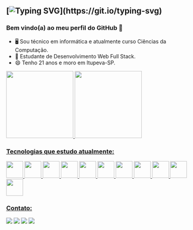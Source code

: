 ## [![Typing SVG](https://readme-typing-svg.demolab.com?font=Fira+Code&pause=1000&width=435&lines=Ol%C3%A1%2C+me+chamo+Thiago+Koiama!)](https://git.io/typing-svg)
### Bem vindo(a) ao meu perfil do GitHub 👋

- 🖥 Sou técnico em informática e atualmente curso Ciências da Computação.
- 🚀 Estudante de Desenvolvimento Web Full Stack.
- 😄 Tenho 21 anos e moro em Itupeva-SP.

<div>
<a href="https://github.com/ThiKoiama">
<img height="180em" src="https://github-readme-stats.vercel.app/api/top-langs/?username=ThiKoiama&layout=compact&langs_count=7&theme=dracula"/>
<img height="180em" src="https://github-readme-stats.vercel.app/api?username=ThiKoiama&show_icons=true&theme=dracula&include_all_commits=true&count_private=true"/>
</div>

### Tecnologias que estudo atualmente:

<div>
<img height="45px" src="https://cdn.jsdelivr.net/gh/devicons/devicon/icons/html5/html5-original.svg" />
<img height="45px" src="https://cdn.jsdelivr.net/gh/devicons/devicon/icons/css3/css3-original.svg" />
<img height="45px" src="https://cdn.jsdelivr.net/gh/devicons/devicon/icons/javascript/javascript-original.svg" />
<img height="45px" src="https://cdn.jsdelivr.net/gh/devicons/devicon/icons/typescript/typescript-original.svg" />
<img height="45px" src="https://cdn.jsdelivr.net/gh/devicons/devicon/icons/react/react-original.svg" />
<img height="45px" src="https://cdn.jsdelivr.net/gh/devicons/devicon/icons/vuejs/vuejs-original.svg" />
<img height="45px" src="https://cdn.jsdelivr.net/gh/devicons/devicon/icons/nextjs/nextjs-original.svg" />
<img height="45px" src="https://cdn.jsdelivr.net/gh/devicons/devicon/icons/nodejs/nodejs-original.svg" />  
<img height="45px"src="https://cdn.jsdelivr.net/gh/devicons/devicon@latest/icons/nestjs/nestjs-original.svg" />
<img height="45px" src="https://cdn-icons-png.flaticon.com/512/2906/2906274.png" />
<img height="45px" src="https://cdn.jsdelivr.net/gh/devicons/devicon/icons/docker/docker-original.svg" />
</div>
  
### Contato:

<div>
<a href = "mailto:thiagokoiama@gmail.com"><img src="https://img.shields.io/badge/Gmail-D14836?style=for-the-badge&logo=gmail&logoColor=white" target="_blank"></a>
<a href="https://www.linkedin.com/in/thiago-koiama-550912152/" target="_blank"><img src="https://img.shields.io/badge/-LinkedIn-%230077B5?style=for-the-badge&logo=linkedin&logoColor=white" target="_blank"></a> <a href="https://api.whatsapp.com/send?phone=5511914709912" target="_blank"><img src="https://img.shields.io/badge/WhatsApp-25D366?style=for-the-badge&logo=whatsapp&logoColor=white" target="_blank"></a>
<a href="https://www.instagram.com/thikoiama/" target="_blank"><img src="https://img.shields.io/badge/Instagram-E4405F?style=for-the-badge&logo=instagram&logoColor=white" target="_blank"></a>  
</div>
